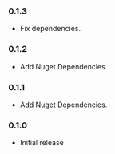 ﻿### 0.1.3

 * Fix dependencies.
 
### 0.1.2

 * Add Nuget Dependencies.

 ### 0.1.1

 * Add Nuget Dependencies.

### 0.1.0

 * Initial release
